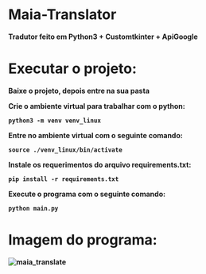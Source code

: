 # Maia-Translator
<b> Tradutor feito em Python3 + Customtkinter + ApiGoogle

# Executar o projeto:
<b> Baixe o projeto, depois entre na sua pasta

<b> Crie o ambiente virtual para trabalhar com o python:

    python3 -m venv venv_linux

<b> Entre no ambiente virtual com o seguinte comando:

    source ./venv_linux/bin/activate

<b> Instale os requerimentos do arquivo requirements.txt:

    pip install -r requirements.txt

<b> Execute o programa com o seguinte comando:

    python main.py

# Imagem do programa:

![maia_translate](https://github.com/Maialinux/Maia-Translate/assets/133462458/34f75021-262d-40fd-a16a-2c6a4310b4a7)


